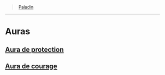 ﻿---
!ClassFeatureItem
Id: paladin_hd.md#auras
ParentLink: paladin_hd.md#paladin
Name: Auras
ParentName: Paladin
NameLevel: 1
Attributes: {}
---
> [Paladin](hd_paladin.md)

---

# Auras

## [Aura de protection](hd_paladin_aura_de_protection.md)

## [Aura de courage](hd_paladin_aura_de_courage.md)

